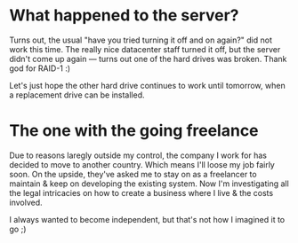 # What happened to the server?

Turns out, the usual "have you tried turning it off and on again?" did not work this time. The
really nice datacenter staff turned it off, but the server didn't come up again &mdash; turns out
one of the hard drives was broken. Thank god for RAID-1 :)

Let's just hope the other hard drive continues to work until tomorrow, when a replacement drive can be installed.

# The one with the going freelance

Due to reasons laregly outside my control, the company I work for has decided to move to another country.
Which means I'll loose my job fairly soon. On the upside, they've asked me to stay on as a freelancer
to maintain & keep on developing the existing system. Now I'm investigating all the legal intricacies on
how to create a business where I live & the costs involved.

I always wanted to become independent, but that's not how I imagined it to go ;)
